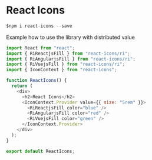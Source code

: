 # React Icons

```javascript
$npm i react-icons --save
```

Example how to use the library with distributed value

```javascript
import React from "react";
import { RiReactjsFill } from "react-icons/ri";
import { RiAngularjsFill } from "react-icons/ri";
import { RiVuejsFill } from "react-icons/ri";
import { IconContext } from "react-icons";

function ReactIcons() {
  return (
    <div>
      <h2>React Icons</h2>
      <IconContext.Provider value={{ size: "5rem" }}>
        <RiReactjsFill color="blue" />
        <RiAngularjsFill color="red" />
        <RiVuejsFill color="green" />
      </IconContext.Provider>
    </div>
  );
}

export default ReactIcons;
```
